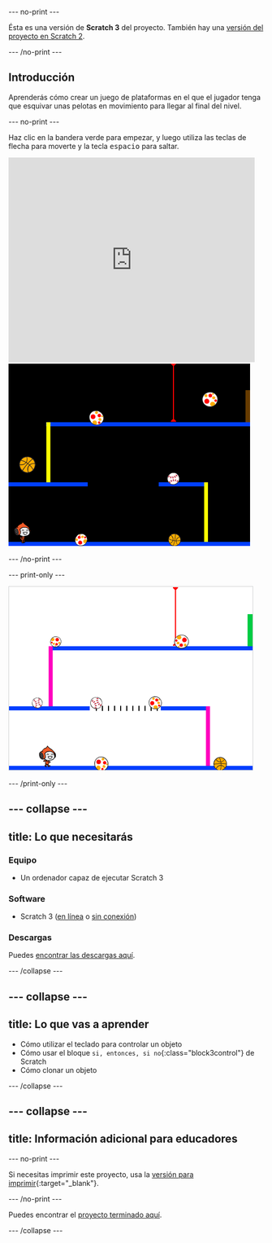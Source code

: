 \--- no-print \---

Ésta es una versión de **Scratch 3** del proyecto. También hay una [versión del proyecto en Scratch 2](https://projects.raspberrypi.org/en/projects/dodgeball-scratch2).

\--- /no-print \---

## Introducción

Aprenderás cómo crear un juego de plataformas en el que el jugador tenga que esquivar unas pelotas en movimiento para llegar al final del nivel.

\--- no-print \---

Haz clic en la bandera verde para empezar, y luego utiliza las teclas de flecha para moverte y la tecla <kbd>espacio</kbd> para saltar.

<div class="scratch-preview">
  <iframe allowtransparency="true" width="485" height="402" src="https://scratch.mit.edu/projects/embed/251809924/?autostart=false" frameborder="0" scrolling="no"></iframe>
  <img src="images/dodge-final.png">
</div>

\--- /no-print \---

\--- print-only \---

![partida de esquiva-pelotas en curso](images/dodgeball-showcase.png)

\--- /print-only \---

## \--- collapse \---

## title: Lo que necesitarás

### Equipo

+ Un ordenador capaz de ejecutar Scratch 3

### Software

+ Scratch 3 ([en línea](https://scratch.mit.edu/projects/editor/) o [sin conexión](https://scratch.mit.edu/download/))

### Descargas

Puedes [encontrar las descargas aquí](http://rpf.io/p/en/dodgeball-go).

\--- /collapse \---

## \--- collapse \---

## title: Lo que vas a aprender

+ Cómo utilizar el teclado para controlar un objeto
+ Cómo usar el bloque `si, entonces, si no`{:class="block3control"} de Scratch
+ Cómo clonar un objeto

\--- /collapse \---

## \--- collapse \---

## title: Información adicional para educadores

\--- no-print \---

Si necesitas imprimir este proyecto, usa la [versión para imprimir](https://projects.raspberrypi.org/en/projects/dodgeball/print){:target="_blank"}.

\--- /no-print \---

Puedes encontrar el [proyecto terminado aquí](http://rpf.io/p/en/dodgeball-get).

\--- /collapse \---